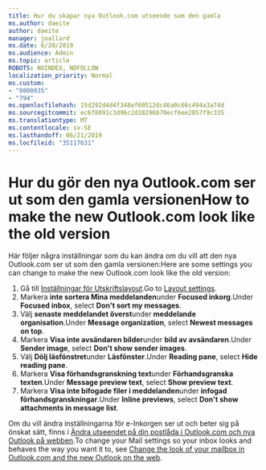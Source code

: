 ```yaml
---
title: Hur du skapar nya Outlook.com utseende som den gamla
ms.author: daeite
author: daeite
manager: joallard
ms.date: 6/20/2019
ms.audience: Admin
ms.topic: article
ROBOTS: NOINDEX, NOFOLLOW
localization_priority: Normal
ms.custom:
- "8000035"
- "794"
ms.openlocfilehash: 15d292d4d4f348ef60512dc46a0c66c494a3a74d
ms.sourcegitcommit: ec6f8091c3d96c2d28296b70ecf6ee2857f9c335
ms.translationtype: MT
ms.contentlocale: sv-SE
ms.lasthandoff: 06/21/2019
ms.locfileid: "35117631"
---
```

# <a name="how-to-make-the-new-outlookcom-look-like-the-old-version"></a><span data-ttu-id="59a7e-102">Hur du gör den nya Outlook.com ser ut som den gamla versionen</span><span class="sxs-lookup"><span data-stu-id="59a7e-102">How to make the new Outlook.com look like the old version</span></span>

<span data-ttu-id="59a7e-103">Här följer några inställningar som du kan ändra om du vill att den nya Outlook.com ser ut som den gamla versionen:</span><span class="sxs-lookup"><span data-stu-id="59a7e-103">Here are some settings you can change to make the new Outlook.com look like the old version:</span></span>

1. <span data-ttu-id="59a7e-104">Gå till [Inställningar för Utskriftslayout](https://outlook.live.com/mail/options/mail/layout).</span><span class="sxs-lookup"><span data-stu-id="59a7e-104">Go to [Layout settings](https://outlook.live.com/mail/options/mail/layout).</span></span>
1. <span data-ttu-id="59a7e-105">Markera **inte sortera Mina meddelanden**under **Focused inkorg**.</span><span class="sxs-lookup"><span data-stu-id="59a7e-105">Under **Focused inbox**, select **Don't sort my messages**.</span></span>
1. <span data-ttu-id="59a7e-106">Välj **senaste meddelandet överst**under **meddelande organisation**.</span><span class="sxs-lookup"><span data-stu-id="59a7e-106">Under **Message organization**, select **Newest messages on top**.</span></span>
1. <span data-ttu-id="59a7e-107">Markera **Visa inte avsändaren bilder**under **bild av avsändaren**.</span><span class="sxs-lookup"><span data-stu-id="59a7e-107">Under **Sender image**, select **Don't show sender images**.</span></span>
1. <span data-ttu-id="59a7e-108">Välj **Dölj läsfönstret**under **Läsfönster**.</span><span class="sxs-lookup"><span data-stu-id="59a7e-108">Under **Reading pane**, select **Hide reading pane**.</span></span>
1. <span data-ttu-id="59a7e-109">Markera **Visa förhandsgranskning text**under **Förhandsgranska texten**.</span><span class="sxs-lookup"><span data-stu-id="59a7e-109">Under **Message preview text**, select **Show preview text**.</span></span>
1. <span data-ttu-id="59a7e-110">Markera **Visa inte bifogade filer i meddelanden**under **infogad förhandsgranskningar**.</span><span class="sxs-lookup"><span data-stu-id="59a7e-110">Under **Inline previews**, select **Don't show attachments in message list**.</span></span>

<span data-ttu-id="59a7e-111">Om du vill ändra inställningarna för e-Inkorgen ser ut och beter sig på önskat sätt, finns i [Ändra utseendet på din postlåda i Outlook.com och nya Outlook på webben](https://support.office.com/article/b41c2ecb-f23c-42b3-b7f8-659646d5e58c?wt.mc_id=Office_Outlook_com_Alchemy).</span><span class="sxs-lookup"><span data-stu-id="59a7e-111">To change your Mail settings so your inbox looks and behaves the way you want it to, see [Change the look of your mailbox in Outlook.com and the new Outlook on the web](https://support.office.com/article/b41c2ecb-f23c-42b3-b7f8-659646d5e58c?wt.mc_id=Office_Outlook_com_Alchemy).</span></span>